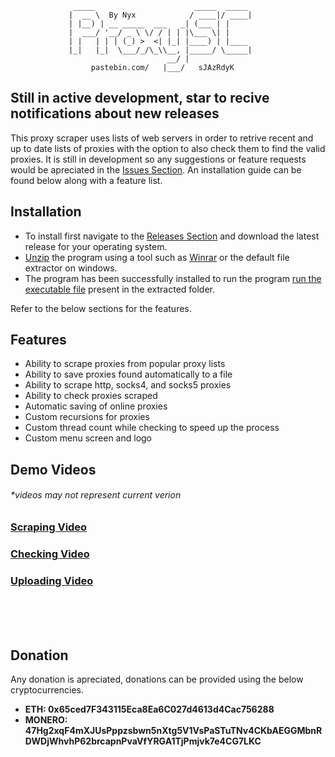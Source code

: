 
```hack
              _____                      _____  _____ 
             |  __ \  By Nyx            / ____|/ ____|
             | |__) | __ _____  ___   _| (___ | |     
             |  ___/ '__/ _ \ \/ / | | |\___ \| |     
             | |   | | | (_) >  <| |_| |____) | |____ 
             |_|   |_|  \___/_/\_\\__, |_____/ \_____|
                                   __/ |              
                  pastebin.com/   |___/   sJAzRdyK    
```
## Still in active development, star to recive notifications about new releases
This proxy scraper uses lists of web servers in order to retrive recent and up to date lists of proxies with the option to also check them to find the valid proxies. It is still in development so any suggestions or feature requests would be apreciated in the [Issues Section](https://github.com/Necrownyx/Proxy-Scraper-and-Checker/issues). An installation guide can be found below along with a feature list.

## Installation

- To install first navigate to the [Releases Section](https://github.com/Necrownyx/Proxy-Scraper-and-Checker/releases) and download the latest release for your operating system.
- [Unzip](https://support.microsoft.com/en-us/windows/zip-and-unzip-files-f6dde0a7-0fec-8294-e1d3-703ed85e7ebc) the program using a tool such as [Winrar](https://www.win-rar.com/postdownload.html?&L=0) or the default file extractor on windows.
- The program has been successfully installed to run the program [run the executable file](https://smallbusiness.chron.com/open-exe-file-55897.html) present in the extracted folder.

Refer to the below sections for the features.

## Features

- Ability to scrape proxies from popular proxy lists
- Ability to save proxies found automatically to a file
- Ability to scrape http, socks4, and socks5 proxies
- Ability to check proxies scraped
- Automatic saving of online proxies
- Custom recursions for proxies
- Custom thread count while checking to speed up the process
- Custom menu screen and logo

## Demo Videos
###### *videos may not represent current verion
### [Scraping Video](https://raw.githubusercontent.com/Necrownyx/Proxy-Scraper-and-Checker/main/demo/scrape-demo.mp4)
### [Checking Video](https://raw.githubusercontent.com/Necrownyx/Proxy-Scraper-and-Checker/main/demo/check-demo.mp4)
### [Uploading Video](https://raw.githubusercontent.com/Necrownyx/Proxy-Scraper-and-Checker/main/demo/upload-demo.mp4)
<br><br><br>
## Donation
Any donation is apreciated, donations can be provided using the below cryptocurrencies.
- **ETH: 0x65ced7F343115Eca8Ea6C027d4613d4Cac756288**
- **MONERO: 47Hg2xqF4mXJUsPppzsbwn5nXtg5V1VsPaSTuTNv4CKbAEGGMbnRDWDjWhvhP62brcapnPvaVfYRGA1TjPmjvk7e4CG7LKC**
